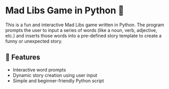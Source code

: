 # Mad Libs Game in Python 🎉

This is a fun and interactive Mad Libs game written in Python. The program prompts the user to input a series of words (like a noun, verb, adjective, etc.) and inserts those words into a pre-defined story template to create a funny or unexpected story.

## 🚀 Features

- Interactive word prompts
- Dynamic story creation using user input
- Simple and beginner-friendly Python script

